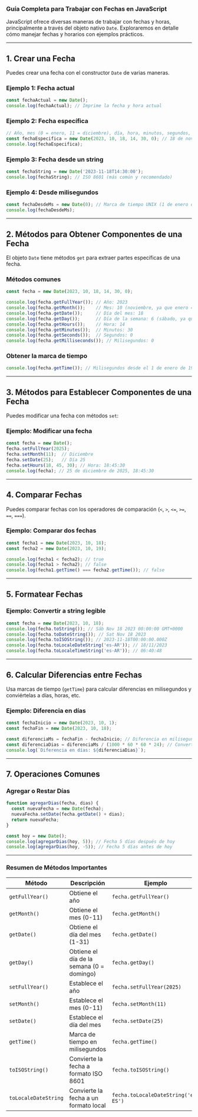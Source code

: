 ### **Guía Completa para Trabajar con Fechas en JavaScript**

JavaScript ofrece diversas maneras de trabajar con fechas y horas, principalmente a través del objeto nativo `Date`. Exploraremos en detalle cómo manejar fechas y horarios con ejemplos prácticos.

---

## **1. Crear una Fecha**

Puedes crear una fecha con el constructor `Date` de varias maneras.

### **Ejemplo 1: Fecha actual**
```javascript
const fechaActual = new Date();
console.log(fechaActual); // Imprime la fecha y hora actual
```

### **Ejemplo 2: Fecha específica**
```javascript
// Año, mes (0 = enero, 11 = diciembre), día, hora, minutos, segundos, milisegundos
const fechaEspecifica = new Date(2023, 10, 18, 14, 30, 0); // 18 de noviembre de 2023, 14:30:00
console.log(fechaEspecifica);
```

### **Ejemplo 3: Fecha desde un string**
```javascript
const fechaString = new Date('2023-11-18T14:30:00');
console.log(fechaString); // ISO 8601 (más común y recomendado)
```

### **Ejemplo 4: Desde milisegundos**
```javascript
const fechaDesdeMs = new Date(0); // Marca de tiempo UNIX (1 de enero de 1970)
console.log(fechaDesdeMs);
```

---

## **2. Métodos para Obtener Componentes de una Fecha**

El objeto `Date` tiene métodos `get` para extraer partes específicas de una fecha.

### **Métodos comunes**
```javascript
const fecha = new Date(2023, 10, 18, 14, 30, 0);

console.log(fecha.getFullYear()); // Año: 2023
console.log(fecha.getMonth());    // Mes: 10 (noviembre, ya que enero = 0)
console.log(fecha.getDate());     // Día del mes: 18
console.log(fecha.getDay());      // Día de la semana: 6 (sábado, ya que domingo = 0)
console.log(fecha.getHours());    // Hora: 14
console.log(fecha.getMinutes());  // Minutos: 30
console.log(fecha.getSeconds());  // Segundos: 0
console.log(fecha.getMilliseconds()); // Milisegundos: 0
```

### **Obtener la marca de tiempo**
```javascript
console.log(fecha.getTime()); // Milisegundos desde el 1 de enero de 1970
```

---

## **3. Métodos para Establecer Componentes de una Fecha**

Puedes modificar una fecha con métodos `set`:

### **Ejemplo: Modificar una fecha**
```javascript
const fecha = new Date();
fecha.setFullYear(2025);
fecha.setMonth(11);  // Diciembre
fecha.setDate(25);   // Día 25
fecha.setHours(18, 45, 30); // Hora: 18:45:30
console.log(fecha); // 25 de diciembre de 2025, 18:45:30
```

---

## **4. Comparar Fechas**

Puedes comparar fechas con los operadores de comparación (`<`, `>`, `<=`, `>=`, `==`, `===`).

### **Ejemplo: Comparar dos fechas**
```javascript
const fecha1 = new Date(2023, 10, 18);
const fecha2 = new Date(2023, 10, 19);

console.log(fecha1 < fecha2); // true
console.log(fecha1 > fecha2); // false
console.log(fecha1.getTime() === fecha2.getTime()); // false
```

---

## **5. Formatear Fechas**

### **Ejemplo: Convertir a string legible**
```javascript
const fecha = new Date(2023, 10, 18);
console.log(fecha.toString()); // Sáb Nov 18 2023 00:00:00 GMT+0000
console.log(fecha.toDateString()); // Sat Nov 18 2023
console.log(fecha.toISOString()); // 2023-11-18T00:00:00.000Z
console.log(fecha.toLocaleDateString('es-AR')); // 18/11/2023
console.log(fecha.toLocaleTimeString('es-AR')); // 06:40:48

```

---

## **6. Calcular Diferencias entre Fechas**

Usa marcas de tiempo (`getTime`) para calcular diferencias en milisegundos y conviértelas a días, horas, etc.

### **Ejemplo: Diferencia en días**
```javascript
const fechaInicio = new Date(2023, 10, 1);
const fechaFin = new Date(2023, 10, 18);

const diferenciaMs = fechaFin - fechaInicio; // Diferencia en milisegundos
const diferenciaDias = diferenciaMs / (1000 * 60 * 60 * 24); // Convertir a días
console.log(`Diferencia en días: ${diferenciaDias}`);
```

---

## **7. Operaciones Comunes**

### **Agregar o Restar Días**
```javascript
function agregarDias(fecha, dias) {
  const nuevaFecha = new Date(fecha);
  nuevaFecha.setDate(fecha.getDate() + dias);
  return nuevaFecha;
}

const hoy = new Date();
console.log(agregarDias(hoy, 5)); // Fecha 5 días después de hoy
console.log(agregarDias(hoy, -5)); // Fecha 5 días antes de hoy
```

---

### **Resumen de Métodos Importantes**

| Método               | Descripción                                   | Ejemplo                                   |
|----------------------|-----------------------------------------------|-------------------------------------------|
| `getFullYear()`      | Obtiene el año                               | `fecha.getFullYear()`                     |
| `getMonth()`         | Obtiene el mes (0-11)                        | `fecha.getMonth()`                        |
| `getDate()`          | Obtiene el día del mes (1-31)                | `fecha.getDate()`                         |
| `getDay()`           | Obtiene el día de la semana (0 = domingo)    | `fecha.getDay()`                          |
| `setFullYear()`      | Establece el año                             | `fecha.setFullYear(2025)`                 |
| `setMonth()`         | Establece el mes (0-11)                      | `fecha.setMonth(11)`                      |
| `setDate()`          | Establece el día del mes                     | `fecha.setDate(25)`                       |
| `getTime()`          | Marca de tiempo en milisegundos              | `fecha.getTime()`                         |
| `toISOString()`      | Convierte la fecha a formato ISO 8601        | `fecha.toISOString()`                     |
| `toLocaleDateString` | Convierte la fecha a un formato local         | `fecha.toLocaleDateString('es-ES')`       |
